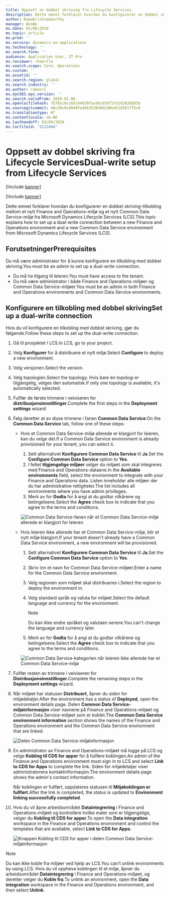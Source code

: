 ```yaml
---
title: Oppsett av dobbel skriving fra Lifecycle Services
description: Dette emnet forklarer hvordan du konfigurerer en dobbel skriving-tilkobling mellom et nytt Finance and Operations-miljø og et nytt Common Data Service-miljø fra Microsoft Dynamics Lifecycle Services (LCS).
author: RamaKrishnamoorthy
manager: AnnBe
ms.date: 01/06/2020
ms.topic: article
ms.prod: ''
ms.service: dynamics-ax-applications
ms.technology: ''
ms.search.form: ''
audience: Application User, IT Pro
ms.reviewer: rhaertle
ms.search.scope: Core, Operations
ms.custom: ''
ms.assetid: ''
ms.search.region: global
ms.search.industry: ''
ms.author: ramasri
ms.dyn365.ops.version: ''
ms.search.validFrom: 2020-01-06
ms.openlocfilehash: 75765c0cc03c64030fac6bc656f57a143828b85b
ms.sourcegitcommit: 48c39c0c0949fe48b3536d9d2d0e451d561ff5c6
ms.translationtype: HT
ms.contentlocale: nb-NO
ms.lasthandoff: 03/09/2020
ms.locfileid: "3112494"
---
```

# <a name="dual-write-setup-from-lifecycle-services"></a><span data-ttu-id="74724-103">Oppsett av dobbel skriving fra Lifecycle Services</span><span class="sxs-lookup"><span data-stu-id="74724-103">Dual-write setup from Lifecycle Services</span></span>

[!include [banner](../../includes/banner.md)]

[!include [banner](../../includes/preview-banner.md)]

<span data-ttu-id="74724-104">Dette emnet forklarer hvordan du konfigurerer en dobbel skriving-tilkobling mellom et nytt Finance and Operations-miljø og et nytt Common Data Service-miljø fra Microsoft Dynamics Lifecycle Services (LCS).</span><span class="sxs-lookup"><span data-stu-id="74724-104">This topic explains how to set up a dual-write connection between a new Finance and Operations environment and a new Common Data Service environment from Microsoft Dynamics Lifecycle Services (LCS).</span></span>

## <a name="prerequisites"></a><span data-ttu-id="74724-105">Forutsetninger</span><span class="sxs-lookup"><span data-stu-id="74724-105">Prerequisites</span></span>

<span data-ttu-id="74724-106">Du må være administrator for å kunne konfigurere en tilkobling med dobbel skriving.</span><span class="sxs-lookup"><span data-stu-id="74724-106">You must be an admin to set up a dual-write connection.</span></span>

+ <span data-ttu-id="74724-107">Du må ha tilgang til leieren.</span><span class="sxs-lookup"><span data-stu-id="74724-107">You must have access to the tenant.</span></span>
+ <span data-ttu-id="74724-108">Du må være administrator i både Finance and Operations-miljøer og Common Data Service-miljøer.</span><span class="sxs-lookup"><span data-stu-id="74724-108">You must be an admin in both Finance and Operations environments and Common Data Service environments.</span></span>

## <a name="set-up-a-dual-write-connection"></a><span data-ttu-id="74724-109">Konfigurere en tilkobling med dobbel skriving</span><span class="sxs-lookup"><span data-stu-id="74724-109">Set up a dual-write connection</span></span>

<span data-ttu-id="74724-110">Hvis du vil konfigurere en tilkobling med dobbel skriving, gjør du følgende.</span><span class="sxs-lookup"><span data-stu-id="74724-110">Follow these steps to set up the dual-write connection.</span></span>

1. <span data-ttu-id="74724-111">Gå til prosjektet I LCS.</span><span class="sxs-lookup"><span data-stu-id="74724-111">In LCS, go to your project.</span></span>
2. <span data-ttu-id="74724-112">Velg **Konfigurer** for å distribuere et nytt miljø.</span><span class="sxs-lookup"><span data-stu-id="74724-112">Select **Configure** to deploy a new environment.</span></span>
3. <span data-ttu-id="74724-113">Velg versjonen.</span><span class="sxs-lookup"><span data-stu-id="74724-113">Select the version.</span></span> 
4. <span data-ttu-id="74724-114">Velg topologien.</span><span class="sxs-lookup"><span data-stu-id="74724-114">Select the topology.</span></span> <span data-ttu-id="74724-115">Hvis bare én topologi er tilgjengelig, velges den automatisk.</span><span class="sxs-lookup"><span data-stu-id="74724-115">If only one topology is available, it's automatically selected.</span></span>
5. <span data-ttu-id="74724-116">Fullfør de første trinnene i veiviseren for **distribusjonsinnstillinger**.</span><span class="sxs-lookup"><span data-stu-id="74724-116">Complete the first steps in the **Deployment settings** wizard.</span></span>
6. <span data-ttu-id="74724-117">Følg deretter at av disse trinnene i fanen **Common Data Service**:</span><span class="sxs-lookup"><span data-stu-id="74724-117">On the **Common Data Service** tab, follow one of these steps:</span></span>

    - <span data-ttu-id="74724-118">Hvis et Common Data Service-miljø allerede er klargjort for leieren, kan du velge det.</span><span class="sxs-lookup"><span data-stu-id="74724-118">If a Common Data Service environment is already provisioned for your tenant, you can select it.</span></span>

        1. <span data-ttu-id="74724-119">Sett alternativet **Konfigurere Common Data Service** til **Ja**.</span><span class="sxs-lookup"><span data-stu-id="74724-119">Set the **Configure Common Data Service** option to **Yes**.</span></span>
        2. <span data-ttu-id="74724-120">I feltet **tilgjengelige miljøer** velger du miljøet som skal integreres med Finance and Operations-dataene.</span><span class="sxs-lookup"><span data-stu-id="74724-120">In the **Available environments** field, select the environment to integrate with your Finance and Operations data.</span></span> <span data-ttu-id="74724-121">Listen inneholder alle miljøer der du har administrative rettigheter.</span><span class="sxs-lookup"><span data-stu-id="74724-121">The list includes all environments where you have admin privileges.</span></span>
        3. <span data-ttu-id="74724-122">Merk av for **Godta** for å angi at du godtar vilkårene og betingelsene.</span><span class="sxs-lookup"><span data-stu-id="74724-122">Select the **Agree** check box to indicate that you agree to the terms and conditions.</span></span>

        ![Common Data Service-fanen når et Common Data Service-miljø allerede er klargjort for leieren](../dual-write/media/lcs_setup_1.png)

    - <span data-ttu-id="74724-124">Hvis leieren ikke allerede har et Common Data Service-miljø, blir et nytt miljø klargjort.</span><span class="sxs-lookup"><span data-stu-id="74724-124">If your tenant doesn't already have a Common Data Service environment, a new environment will be provisioned.</span></span>

        1. <span data-ttu-id="74724-125">Sett alternativet **Konfigurere Common Data Service** til **Ja**.</span><span class="sxs-lookup"><span data-stu-id="74724-125">Set the **Configure Common Data Service** option to **Yes**.</span></span>
        2. <span data-ttu-id="74724-126">Skriv inn et navn for Common Data Service-miljøet.</span><span class="sxs-lookup"><span data-stu-id="74724-126">Enter a name for the Common Data Service environment.</span></span>
        3. <span data-ttu-id="74724-127">Velg regionen som miljøet skal distribueres i.</span><span class="sxs-lookup"><span data-stu-id="74724-127">Select the region to deploy the environment in.</span></span>
        4. <span data-ttu-id="74724-128">Velg standard språk og valuta for miljøet.</span><span class="sxs-lookup"><span data-stu-id="74724-128">Select the default language and currency for the environment.</span></span>

            > [!NOTE]
            > <span data-ttu-id="74724-129">Du kan ikke endre språket og valutaen senere.</span><span class="sxs-lookup"><span data-stu-id="74724-129">You can't change the language and currency later.</span></span>

        5. <span data-ttu-id="74724-130">Merk av for **Godta** for å angi at du godtar vilkårene og betingelsene.</span><span class="sxs-lookup"><span data-stu-id="74724-130">Select the **Agree** check box to indicate that you agree to the terms and conditions.</span></span>

        ![Common Data Service-kategorien når leieren ikke allerede har et Common Data Service-miljø](../dual-write/media/lcs_setup_2.png)

7. <span data-ttu-id="74724-132">Fullfør resten av trinnene i veiviseren for **Distribusjonsinnstillinger**.</span><span class="sxs-lookup"><span data-stu-id="74724-132">Complete the remaining steps in the **Deployment settings** wizard.</span></span>
8. <span data-ttu-id="74724-133">Når miljøet har statusen **Distribuert**, åpner du siden for miljødetaljer.</span><span class="sxs-lookup"><span data-stu-id="74724-133">After the environment has a status of **Deployed**, open the environment details page.</span></span> <span data-ttu-id="74724-134">Delen **Common Data Service-miljøinformasjon** viser navnene på Finance and Operations-miljøet og Common Data Service-miljøet som er koblet.</span><span class="sxs-lookup"><span data-stu-id="74724-134">The **Common Data Service environment information** section shows the names of the Finance and Operations environment and the Common Data Service environment that are linked.</span></span>

    ![Delen Common Data Service-miljøinformasjon](../dual-write/media/lcs_setup_3.png)

9. <span data-ttu-id="74724-136">En administrator av Finance and Operations-miljøet må logge på LCS og velge **Kobling til CDS for apper** for å fullføre koblingen.</span><span class="sxs-lookup"><span data-stu-id="74724-136">An admin of the Finance and Operations environment must sign in to LCS and select **Link to CDS for Apps** to complete the link.</span></span> <span data-ttu-id="74724-137">Siden for miljødetaljer viser administratorens kontaktinformasjon.</span><span class="sxs-lookup"><span data-stu-id="74724-137">The environment details page shows the admin's contact information.</span></span>

    <span data-ttu-id="74724-138">Når koblingen er fullført, oppdateres statusen til **Miljøkoblingen er fullført**.</span><span class="sxs-lookup"><span data-stu-id="74724-138">After the link is completed, the status is updated to **Environment linking successfully completed**.</span></span>

10. <span data-ttu-id="74724-139">Hvis du vil åpne arbeidsområdet **Dataintegrering** i Finance and Operations-miljøet og kontrollere hvilke maler som er tilgjengelige, velger du **Kobling til CDS for apper**.</span><span class="sxs-lookup"><span data-stu-id="74724-139">To open the **Data integration** workspace in the Finance and Operations environment and control the templates that are available, select **Link to CDS for Apps**.</span></span>

    ![Knappen Kobling til CDS for apper i delen Common Data Service-miljøinformasjon](../dual-write/media/lcs_setup_4.png)

> [!NOTE]
> <span data-ttu-id="74724-141">Du kan ikke koble fra miljøer ved hjelp av LCS.</span><span class="sxs-lookup"><span data-stu-id="74724-141">You can't unlink environments by using LCS.</span></span> <span data-ttu-id="74724-142">Hvis du vil oppheve koblingen til et miljø, åpner du arbeidsområdet **Dataintegrering** i Finance and Operations-miljøet, og deretter velger du **Koble fra**.</span><span class="sxs-lookup"><span data-stu-id="74724-142">To unlink an environment, open the **Data integration** workspace in the Finance and Operations environment, and then select **Unlink**.</span></span>

